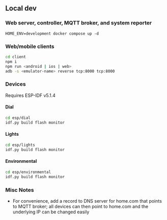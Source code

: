 ## Local dev

### Web server, controller, MQTT broker, and system reporter

`HOME_ENV=development docker compose up -d`

### Web/mobile clients

```sh
cd client
npm i
npm run <android | ios | web>
adb -s <emulator-name> reverse tcp:8000 tcp:8000
```

### Devices

Requires ESP-IDF v5.1.4

#### Dial

```sh
cd esp/dial
idf.py build flash monitor
```

#### Lights

```sh
cd esp/lights
idf.py build flash monitor
```

#### Environmental

```sh
cd esp/environmental
idf.py build flash monitor
```

### Misc Notes

- For convenience, add a record to DNS server for home.com that points to MQTT broker; all devices can then point to home.com and the underlying IP can be changed easily
